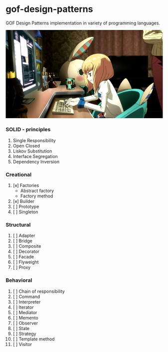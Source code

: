 # gof-design-patterns

GOF Design Patterns implementation in variety of programming languages.

![gof-dp](https://github.com/Tamplier2911/gof-design-patterns/blob/main/assets/gof-design-patterns.jpg?raw=true)

### SOLID - principles

1. Single Responsibility
2. Open Closed
3. Liskov Substitution
4. Interface Segregation
5. Dependency Inversion

### Creational

1.  [x] Factories
    - Abstract factory
    - Factory method
2.  [x] Builder
3.  [ ] Prototype
4.  [ ] Singleton

### Structural

1.  [ ] Adapter
2.  [ ] Bridge
3.  [ ] Composite
4.  [ ] Decorator
5.  [ ] Facade
6.  [ ] Flyweight
7.  [ ] Proxy

### Behavioral

1.  [ ] Chain of responsibility
2.  [ ] Command
3.  [ ] Interpreter
4.  [ ] Iterator
5.  [ ] Mediator
6.  [ ] Memento
7.  [ ] Observer
8.  [ ] State
9.  [ ] Strategy
10. [ ] Template method
11. [ ] Visitor

<!-- ![gof-design-patterns]() -->
